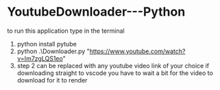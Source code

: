 # YoutubeDownloader---Python

to run this application type in the terminal
 1) python install pytube
 2) python .\Downloader.py "https://www.youtube.com/watch?v=Im7zgLQS1eo"
 3) step 2 can be replaced with any youtube video link of your choice
if downloading straight to vscode you have to wait a bit for the video to download for it to render
